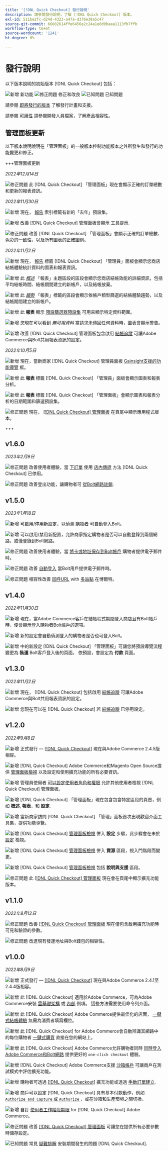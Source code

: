 ```yaml
---
title: '[!DNL Quick Checkout] 發行說明'
description: 請參閱發行說明，了解 [!DNL Quick Checkout] 版本。
exl-id: 511be2fc-d24d-4323-a47a-d376e38a5c47
source-git-commit: 66082614ffe6456e2c24a1e8d9baaa1113fb7ffb
workflow-type: tm+mt
source-wordcount: '1241'
ht-degree: 0%

---
```


# 發行說明

以下版本說明的初始版本 [!DNL Quick Checkout] 包括：

![新增](../assets/new.svg) 新功能
![修正問題](../assets/fix.svg) 修正和改良
![已知問題](../assets/bug.svg) 已知問題

請參閱 [即將發行的版本](https://devdocs.magento.com/release/) 了解發行計畫和支援。

請參閱 [可用性](https://devdocs.magento.com/release/availability.html) 請參閱開發人員檔案，了解產品相容性。

## 管理面板更新

以下版本說明說明在「管理面板」的一般版本控制功能版本之外所發生和發行的功能變更和修正。

+++管理面板更新

_2022年12月14日_

![修正問題](../assets/fix.svg)<!-- Issue BOLT-524 --> 此 [!DNL Quick Checkout] 「管理面板」現在會顯示正確的訂單總數和更新的報表資訊。

_2022年11月30日_

![新增](../assets/new.svg)<!-- Issue BOLT-502 --> 現在， [報告](https://experienceleague.adobe.com/docs/commerce-merchant-services/quick-checkout/getting-started/quick-checkout-reporting/reports.html) 索引標籤有新的「去年」預設集。

![新增](../assets/new.svg)<!-- Issue BOLT-471 --> 改善 [!DNL Quick Checkout] 管理面板會顯示 [工具提示](https://experienceleague.adobe.com/docs/commerce-merchant-services/quick-checkout/getting-started/quick-checkout-reporting/reports.html).

![修正問題](../assets/fix.svg)<!-- Issue BOLT-514 --> 改善 [!DNL Quick Checkout] 「管理面板」會顯示正確的訂單總數、色彩的一致性，以及所有圖表的正確圖例。

_2022年11月2日_

![新增](../assets/new.svg)<!-- Issue BOLT-293 --> 現在， [報告](https://experienceleague.adobe.com/docs/commerce-merchant-services/quick-checkout/getting-started/quick-checkout-reporting/reports.html) 標籤 [!DNL Quick Checkout] 「管理員」面板會顯示您商店結帳體驗統計資料的圖表和報表資訊。

![新增](../assets/new.svg)<!-- Issue BOLT-422 --> 此 [_概述_](https://experienceleague.adobe.com/docs/commerce-merchant-services/quick-checkout/getting-started/quick-checkout-reporting/reports.html#reports-overview) 「報表」主題區段的區段會顯示您商店結帳效能的詳細資訊，包括平均結帳時間、結帳期間建立的新帳戶，以及結帳放棄。

![新增](../assets/new.svg)<!-- Issue BOLT-423 --> 此 [_趨勢_](https://experienceleague.adobe.com/docs/commerce-merchant-services/quick-checkout/getting-started/quick-checkout-reporting/reports.html#reports-trends) 「報表」標籤的區段會顯示依帳戶類型篩選的結帳體驗趨勢，以及結帳期間建立的新帳戶。

![新增](../assets/new.svg)<!-- Issue BOLT-439 --> 此 **報表** 顯示 [預設篩選器預設集](https://experienceleague.adobe.com/docs/commerce-merchant-services/quick-checkout/getting-started/quick-checkout-reporting/reports.html#filter-data) 可用來顯示特定資料範圍。

![新增](../assets/new.svg)<!-- Issue BOLT-433 --> 您現在可以看到 _無可用資料_ 當請求未傳回任何資料時，圖表會顯示警告。

![新增](../assets/new.svg)<!-- Issue BOLT-473 --> 改善 [!DNL Quick Checkout] 管理面板包含啟用 [結帳追蹤](https://experienceleague.adobe.com/docs/commerce-merchant-services/quick-checkout/getting-started/settings-quick-checkout.html#service-settings) 可讓Adobe Commerce與Bolt共用報表資訊的設定。

_2022年10月5日_

![新增](../assets/new.svg)<!-- Issue BOLT-379 --> 現在，當新商家 [!DNL Quick Checkout] 管理員面板 [Gainsight支援的功能導覽](https://experienceleague.adobe.com/docs/commerce-merchant-services/quick-checkout/getting-started/onboarding.html) 框。

![新增](../assets/new.svg)<!-- Issue BOLT-377 --> 此 **報表** 標籤 [!DNL Quick Checkout] 「管理員」面板會顯示圖表和報表分析。

![新增](../assets/new.svg)<!-- Issue BOLT-377 --> 此 **報表** 標籤 [!DNL Quick Checkout] 「管理面板」會顯示圖表和報表分析的日期範圍和篩選預設集。

![修正問題](../assets/fix.svg)<!-- Issue BOLT-369 --> 現在， [[!DNL Quick Checkout] 管理面板](https://experienceleague.adobe.com/docs/commerce-merchant-services/quick-checkout/getting-started/onboarding.html#enable-extension) 在頁尾中顯示應用程式版本。

+++

## v1.6.0

_2023年2月9日_

![修正問題](../assets/fix.svg)<!-- Issue BOLT-567 --> 改善使用者體驗，當 [下訂單](https://experienceleague.adobe.com/docs/commerce-merchant-services/quick-checkout/getting-started/onboarding.html) 使用 [店內傳遞](https://experienceleague.adobe.com/docs/commerce-admin/stores-sales/delivery/basic-methods/shipping-in-store-delivery.html) 方法 [!DNL Quick Checkout] 已停用。

![修正問題](../assets/fix.svg)<!-- Issue BOLT-569 --> 改善登出功能，讓購物者可 [從Bolt網路註銷](https://experienceleague.adobe.com/docs/commerce-merchant-services/quick-checkout/user-session-lifetime.html).

## v1.5.0

_2023年1月18日_

![新增](../assets/new.svg)<!-- Issue BOLT-522 --> 可啟用/停用新設定，以偵測 [購物者](https://experienceleague.adobe.com/docs/commerce-merchant-services/quick-checkout/manage-checkout/checkout-options/checkout-adobe-commerce.html) 可自動登入Bolt。

![新增](../assets/new.svg)<!-- Issue BOLT-523 --> 可以啟用/禁用新配置，允許商家指定購物者是否可以自動登錄到兩個網路，或僅登錄到Bolt網路。

![修正問題](../assets/fix.svg)<!-- Issue BOLT-542 --> 改善使用者體驗，當 [將卡或地址保存到Bolt帳戶](https://experienceleague.adobe.com/docs/commerce-merchant-services/quick-checkout/getting-started/onboarding.html) 購物者提供電子郵件時。

![修正問題](../assets/fix.svg)<!-- Issue BOLT-550 --> 改善 [自動登入](https://experienceleague.adobe.com/docs/commerce-merchant-services/quick-checkout/getting-started/onboarding.html#configure-service-settings) 當Bolt用戶提供電子郵件時。

![修正問題](../assets/fix.svg)<!-- Issue BOLT-544 --> 相容性改善 [回呼URL](https://experienceleague.adobe.com/docs/commerce-merchant-services/quick-checkout/getting-started/onboarding.html#check-shopper-valid-account) with [多站點](https://experienceleague.adobe.com/docs/commerce-operations/configuration-guide/multi-sites/ms-overview.html) 在博爾特。

## v1.4.0

_2022年11月30日_

![新增](../assets/new.svg)<!-- Issue BOLT-513 --> 現在，當Adobe Commerce客戶在結帳程式期間登入商店且有Bolt帳戶時，便會顯示登入購物者Bolt帳戶的選項。

![新增](../assets/new.svg)<!-- Issue BOLT-512 --> 新的設定會自動偵測登入的購物者是否也可登入Bolt。

![新增](../assets/new.svg)<!-- Issue BOLT-480 --> 中的新設定 [!DNL Quick Checkout] 「管理面板」可讓您將預設導覽流程變更為 **裝運** Bolt客戶登入後的頁面。 依預設，會設定為 **付款** 頁面。

## v1.3.0

_2022年11月2日_

![新增](../assets/new.svg)<!-- Issue BOLT-293 --> 現在， [!DNL Quick Checkout] 包括啟用 [結帳追蹤](https://experienceleague.adobe.com/docs/commerce-merchant-services/quick-checkout/getting-started/settings-quick-checkout.html#service-settings) 可讓Adobe Commerce與Bolt共用報表資訊的設定。

![新增](../assets/new.svg)<!-- Issue BOLT-461 --> 您現在可以在 [!DNL Quick Checkout] 若 [結帳追蹤](https://experienceleague.adobe.com/docs/commerce-merchant-services/quick-checkout/getting-started/quick-checkout-reporting/reports.html) 已停用設定。

## v1.2.0

_2022年9月8日_

![新增](../assets/new.svg)<!-- Issue BOLT-341 --> 正式發行 — [[!DNL Quick Checkout]](https://marketplace.magento.com/magento-quick-checkout.html) 現在與Adobe Commerce 2.4.5版相容。

![新增](../assets/new.svg)<!-- Issue BOLT-328 --> [!DNL Quick Checkout] Adobe Commerce和Magento Open Source提供 [管理面板檢視](https://experienceleague.adobe.com/docs/commerce-merchant-services/quick-checkout/getting-started/quick-checkout-admin-panel/admin-panel.html) 以及設定和使用擴充功能的所有必要資訊。

![新增](../assets/new.svg)<!-- Issue BOLT-364 --> 管理員使用者 [可以設定使用者角色和權限](https://experienceleague.adobe.com/docs/commerce-merchant-services/quick-checkout/getting-started/quick-checkout-admin-panel/user-roles-setup.html) 允許其他使用者檢視 [!DNL Quick Checkout] 管理面板。

![新增](../assets/new.svg)<!-- Issue BOLT-377 --> [!DNL Quick Checkout] 「管理面板」現在包含包含特定區段的頁首，例如 **概述**, **報表**，和 **設定**.

![新增](../assets/new.svg)<!-- Issue BOLT-379 --> 當新商家訪問 [!DNL Quick Checkout] 「管理」面板首次出現歡迎介面工具集，提供功能導覽。

![新增](../assets/new.svg)<!-- Issue BOLT-378 --> [!DNL Quick Checkout] [管理面板檢視](https://experienceleague.adobe.com/docs/commerce-merchant-services/quick-checkout/getting-started/quick-checkout-admin-panel/admin-panel.html) 併入 **設定** 步驟，此步驟會在未於 [設定](https://experienceleague.adobe.com/docs/commerce-merchant-services/quick-checkout/getting-started/onboarding.html#enable-extension) 檢視。

![新增](../assets/new.svg)<!-- Issue BOLT-380 --> [!DNL Quick Checkout] [管理面板檢視](https://experienceleague.adobe.com/docs/commerce-merchant-services/quick-checkout/getting-started/quick-checkout-admin-panel/admin-panel.html) 併入 **資源** 區段，視入門階段而變更。

![新增](../assets/new.svg)<!-- Issue BOLT-381 --> [!DNL Quick Checkout] [管理面板檢視](https://experienceleague.adobe.com/docs/commerce-merchant-services/quick-checkout/getting-started/quick-checkout-admin-panel/admin-panel.html) 包括 **說明與支援** 區段。

![修正問題](../assets/fix.svg)<!-- Issue BOLT-369 --> 此 [[!DNL Quick Checkout] 管理面板](https://experienceleague.adobe.com/docs/commerce-merchant-services/quick-checkout/getting-started/onboarding.html#enable-extension) 現在會在頁尾中顯示擴充功能版本。

## v1.1.0

_2022年8月12日_

![修正問題](../assets/fix.svg)<!-- Issue BOLT-375 --> 改善 [[!DNL Quick Checkout] 管理面板](https://experienceleague.adobe.com/docs/commerce-merchant-services/quick-checkout/getting-started/onboarding.html#enable-extension) 現在僅包含啟用擴充功能時可見和驗證的參數。

![修正問題](../assets/fix.svg)<!-- Issue BOLT-349 --> 改進現有發運地址與Bolt錢包的相容性。

## v1.0.0

_2022年8月9日_

![新增](../assets/new.svg)<!-- Issue BOLT-341 --> 正式發行 — [[!DNL Quick Checkout]](https://marketplace.magento.com/magento-quick-checkout.html) 現在與Adobe Commerce 2.4.1至2.4.4版相容。

![新增](../assets/new.svg)<!-- Issue BOLT-340 --> 此 [!DNL Quick Checkout] 適用於Adobe Commerce，可為Adobe Commerce安裝 [雲基礎架構](install.md#adobe-commerce-on-cloud-infrastructure) 或 [內部](install.md#on-premises) 例項。 這些方法需要使用命令列介面。

![新增](../assets/new.svg)<!-- Issue BOLT-1 --> 此 [!DNL Quick Checkout] Adobe Commerce提供最佳化的店面， [一鍵式結帳體驗](overview.md) 無需為消費者填寫欄位。

![新增](../assets/new.svg)<!-- Issue BOLT-1 --> 此 [!DNL Quick Checkout] for Adobe Commerce會自動辨識其網路中的每位購物者 [一鍵式購買](checkout-flow.md) 直接在您的網站上。

![新增](../assets/new.svg)<!-- Issue BOLT-1 --> 此 [!DNL Quick Checkout] Adobe Commerce允許購物者同時 [同時登入Adobe Commerce和Bolt網路](checkout-flow.md/#quick-checkout-use-cases) 提供更好的 `one-click checkout` 體驗。

![新增](../assets/new.svg)<!-- Issue BOLT-218 --> [!DNL Quick Checkout] Adobe Commerce支援 [沙箱帳戶](testing.md#testing-in-sandbox) 可讓商戶在測試模式中評估擴充功能。

![新增](../assets/new.svg)<!-- Issue BOLT-780 --> 購物者可透過 [[!DNL Quick Checkout]](checkout-page.md) 擴充功能或透過 [手動訂單建立](create-order-admin.md).

![新增](../assets/new.svg)<!-- Issue BOLT-666 --> 商戶可以設定 [!DNL Quick Checkout] 具有基本付款動作，例如 [`Authorize and Capture` 或 `Authorize` ](onboarding.md#complete-admin-configuration)，或在沙箱和生產環境之間切換。

![新增](../assets/new.svg)<!-- Issue BOLT-288 --> 自訂 [使用者工作階段期限](user-session-lifetime.md) for [!DNL Quick Checkout] Adobe Commerce。

![修正問題](../assets/fix.svg)<!-- Issue BOLT-375 --> 改善 [[!DNL Quick Checkout] 管理面板](https://experienceleague.adobe.com/docs/commerce-merchant-services/quick-checkout/getting-started/onboarding.html#enable-extension) 可讓您在提供所有必要參數時儲存設定。

![已知問題](../assets/bug.svg)<!-- Issue BOLT-342 --> 常見 [疑難排解](https://experienceleague.adobe.com/docs/commerce-knowledge-base/kb/troubleshooting/miscellaneous/quick-checkout-issues.html) 安裝期間發生的問題 [!DNL Quick Checkout].
